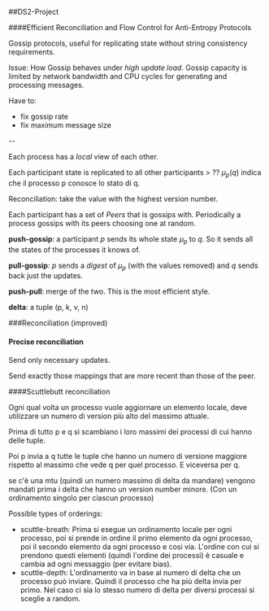 ##DS2-Project

####Efficient Reconciliation and Flow Control for Anti-Entropy Protocols

Gossip protocols, useful for replicating state without string consistency requirements. 

Issue: How Gossip behaves under *high update load*. Gossip capacity is limited by network bandwidth and CPU cycles for generating and processing messages.

Have to:

- fix gossip rate
- fix maximum message size

--

Each process has a *local* view of each other.

Each participant state is replicated to all other participants > ??
$\mu_p(q)$ indica che il processo p conosce lo stato di q.

Reconciliation: take the value with the highest version number.

Each participant has a set of *Peers* that is gossips with. Periodically a process gossips with its peers choosing one at random.

**push-gossip**: a participant $p$ sends its whole state $\mu_p$ to $q$. So it sends all the states of the processes it knows of.

**pull-gossip**: $p$ sends a *digest* of $\mu_p$ (with the values removed) and $q$ sends back just the updates.

**push-pull**: merge of the two. This is the most efficient style.

**delta**: a tuple (p, k, v, n)

###Reconciliation (improved)

#### Precise reconciliation

Send only necessary updates.

Send exactly those mappings that are more recent than those of the peer.

####Scuttlebutt reconciliation

Ogni qual volta un processo vuole aggiornare un elemento locale, deve utilizzare un numero di version più alto del massimo attuale.

Prima di tutto p e q si scambiano i loro massimi dei processi di cui hanno delle tuple.

Poi p invia a q tutte le tuple che hanno un numero di versione maggiore rispetto al massimo che vede q per quel processo.
E viceversa per q.

se c'è una mtu (quindi un numero massimo di delta da mandare) vengono mandati prima i delta che hanno un version number minore. (Con un ordinamento singolo per ciascun processo)

Possible types of orderings:

- scuttle-breath: Prima si esegue un ordinamento locale per ogni processo, poi si prende in ordine il primo elemento da ogni processo, poi il secondo elemento da ogni processo e cosi via. L'ordine con cui si prendono questi elementi (quindi l'ordine dei processi) è casuale e cambia ad ogni messaggio (per evitare bias).
- scuttle-depth: L'ordinamento va in base al numero di delta che un processo può inviare. Quindi il processo che ha più delta invia per primo. Nel caso ci sia lo stesso numero di delta per diversi processi si sceglie a random.
